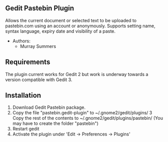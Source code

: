 Gedit Pastebin Plugin
---------------------

Allows the current document or selected text to be uploaded to pastebin.com using an account or anonymously. Supports setting name, syntax language, expiry date and visibility of a paste.

* Authors:
	* Murray Summers

Requirements
------------

The plugin current works for Gedit 2 but work is underway towards a version compatible with Gedit 3.

Installation
------------

1. Download Gedit Pastebin package.
2. Copy the file "pastebin.gedit-plugin" to ~/.gnome2/gedit/plugins/
3 Copy the rest of the contents to ~/.gnome2/gedit/plugins/pastebin/ (You may have to create the folder "pastebin")
4. Restart gedit
5. Activate the plugin under 'Edit -> Preferences -> Plugins'
